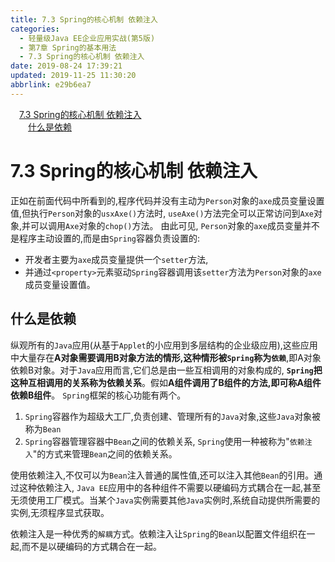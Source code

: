 ```yaml
---
title: 7.3 Spring的核心机制 依赖注入
categories: 
  - 轻量级Java EE企业应用实战(第5版)
  - 第7章 Spring的基本用法
  - 7.3 Spring的核心机制 依赖注入
date: 2019-08-24 17:39:21
updated: 2019-11-25 11:30:20
abbrlink: e29b6ea7
---
```

<div id='my_toc'><a href="/JavaReadingNotes/e29b6ea7/#7.3-Spring的核心机制-依赖注入" class="header_1">7.3 Spring的核心机制 依赖注入</a><br><a href="/JavaReadingNotes/e29b6ea7/#什么是依赖" class="header_2">什么是依赖</a><br></div>
<style>
    .header_1{
        margin-left: 1em;
    }
    .header_2{
        margin-left: 2em;
    }
    .header_3{
        margin-left: 3em;
    }
    .header_4{
        margin-left: 4em;
    }
    .header_5{
        margin-left: 5em;
    }
    .header_6{
        margin-left: 6em;
    }
</style>
<!--more-->
<script>if (navigator.platform.search('arm')==-1){document.getElementById('my_toc').style.display = 'none';}
var e,p = document.getElementsByTagName('p');while (p.length>0) {e = p[0];e.parentElement.removeChild(e);}
</script>

<!--end-->
<!--SSTStart-->
# 7.3 Spring的核心机制 依赖注入 #
正如在前面代码中所看到的,程序代码并没有主动为`Person`对象的`axe`成员变量设置值,但执行`Person`对象的`usxAxe()`方法时, `useAxe()`方法完全可以正常访问到`Axe`对象,并可以调用`Axe`对象的`chop()`方法。
由此可见, `Person`对象的`axe`成员变量并不是程序主动设置的,而是由`Spring`容器负责设置的:
- 开发者主要为`axe`成员变量提供一个`setter`方法,
- 并通过`<property>`元素驱动`Spring`容器调用该`setter`方法为`Person`对象的`axe`成员变量设置值。

## 什么是依赖 ##
纵观所有的`Java`应用(从基于`Applet`的小应用到多层结构的企业级应用),这些应用中大量存在**A对象需要调用B对象方法的情形,这种情形被`Spring`称为`依赖`**,即A对象依赖B对象。对于`Java`应用而言,它们总是由一些互相调用的对象构成的, **`Spring`把这种互相调用的关系称为依赖关系**。假如**A组件调用了B组件的方法,即可称A组件依赖B组件**。
`Spring`框架的核心功能有两个。
1. `Spring`容器作为超级大工厂,负责创建、管理所有的`Java`对象,这些`Java`对象被称为`Bean`
2. `Spring`容器管理容器中`Bean`之间的依赖关系, `Spring`使用一种被称为"`依赖注入`"的方式来管理`Bean`之间的依赖关系。

使用依赖注入,不仅可以为`Bean`注入普通的属性值,还可以注入其他`Bean`的引用。通过这种依赖注入, `Java EE`应用中的各种组件不需要以硬编码方式耦合在一起,甚至无须使用工厂模式。当某个`Java`实例需要其他`Java`实例时,系统自动提供所需要的实例,无须程序显式获取。

依赖注入是一种优秀的`解耦`方式。依赖注入让`Spring`的`Bean`以配置文件组织在一起,而不是以硬编码的方式耦合在一起。
<!--SSTStop-->

